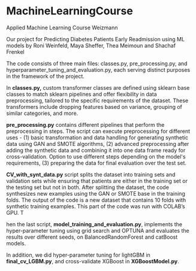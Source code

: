 # MachineLearningCourse
Applied Machine Learning Course Weizmann

Our project for Predicting Diabetes Patients Early Readmission using ML models by Roni Weinfeld, Maya Sheffer, Thea Meimoun and Shachaf Frenkel

The code consists of three main files: classes.py, pre_processing.py, and hyperparameter_tuning_and_evaluation.py, each serving distinct purposes in the framework of the project.

In **classes.py,** custom transformer classes are defined using sklearn base classes to match sklearn pipelines and offer flexibility in data preprocessing, tailored to the specific requirements of the dataset. These transformers include dropping features based on variance, grouping of similar categories, and more.

**pre_processing.py** contains different pipelines that perform the preprocessing in steps. The script can execute preprocessing for different uses - (1) basic transformation and data handling for generating synthetic data using GAN and SMOTE algorithms, (2) advanced preprocessing after adding the synthetic data and combining it into one data frame ready for cross-validation. Option to use different steps depending on the model's requirements, (3) preparing the data for final evaluation over the test set.

**CV_with_synt_data.py** script splits the dataset into training sets and validation sets while ensuring that patients are either in the training set or the testing set but not in both. After splitting the dataset, the code synthesizes new examples using the GAN or SMOTE base in the training folds. The output of the code is a new dataset that contains 10 folds with synthetic training examples. This part of the code was run with COLAB’s GPU. T

hen the last script, **model_training_and_evaluation.py**, implements the hyper-parameter tuning using grid search and OPTUNA and evaluates the results over different seeds, on BalancedRandomForest and catBoost models. 

In addition, we did hyper-parameter tuning for lightGBM in **final_cv_LGBM.py**, and cross-validate XGBoost in **XGBoostModel.py**.

